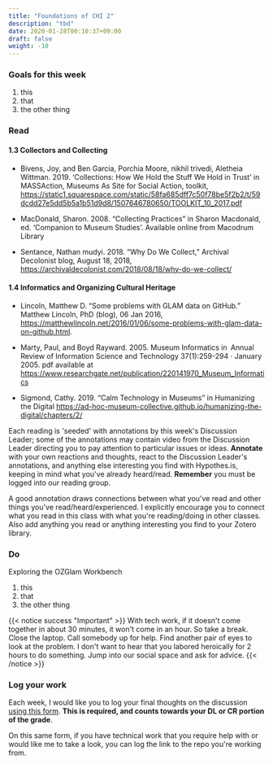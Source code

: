 ```yaml
---
title: "Foundations of CHI 2"
description: "tbd"
date: 2020-01-28T00:10:37+09:00
draft: false
weight: -10
---
```



### Goals for this week

1. this
2. that
3. the other thing


### Read

#### 1.3 Collectors and Collecting

+ Bivens, Joy, and Ben Garcia, Porchia Moore, nikhil trivedi, Aletheia Wittman. 2019. ‘Collections: How We Hold the Stuff We Hold in Trust’ in MASSAction, Museums As Site for Social Action, toolkit, https://static1.squarespace.com/static/58fa685dff7c50f78be5f2b2/t/59dcdd27e5dd5b5a1b51d9d8/1507646780650/TOOLKIT_10_2017.pdf

+ MacDonald, Sharon. 2008. “Collecting Practices” in Sharon Macdonald, ed. ‘Companion to Museum Studies’. Available online from Macodrum Library

+ Sentance, Nathan mudyi. 2018. “Why Do We Collect,” Archival Decolonist blog, August 18, 2018, https://archivaldecolonist.com/2018/08/18/why-do-we-collect/

#### 1.4 Informatics and Organizing Cultural Heritage

+ Lincoln, Matthew D. “Some problems with GLAM data on GitHub.” Matthew Lincoln, PhD (blog), 06 Jan 2016, https://matthewlincoln.net/2016/01/06/some-problems-with-glam-data-on-github.html.

+ Marty, Paul, and Boyd Rayward. 2005. Museum Informatics in Annual Review of Information Science and Technology 37(1):259-294 · January 2005. pdf available at https://www.researchgate.net/publication/220141970_Museum_Informatics

+ Sigmond, Cathy. 2019. “Calm Technology in Museums” in Humanizing the Digital https://ad-hoc-museum-collective.github.io/humanizing-the-digital/chapters/2/


Each reading is 'seeded' with annotations by this week's Discussion Leader; some of the annotations may contain video from the Discussion Leader directing you to pay attention to particular issues or ideas. **Annotate** with your own reactions and thoughts, react to the Discussion Leader's annotations, and anything else interesting you find with Hypothes.is, keeping in mind what you've already heard/read. **Remember** you must be logged into our reading group.

A good annotation draws connections between what you've read and other things you've read/heard/experienced. I explicitly encourage you to connect what you read in this class with what you're reading/doing in other classes. Also add anything you read or anything interesting you find to your Zotero library.


### Do

Exploring the OZGlam Workbench

1. this
2. that
3. the other thing

{{< notice success "Important" >}} With tech work, if it doesn't come together in about 30 minutes, it won't come in an hour. So take a break. Close the laptop. Call somebody up for help. Find another pair of eyes to look at the problem. I don't want to hear that you labored heroically for 2 hours to do something. Jump into our social space and ask for advice.
{{< /notice >}}

### Log your work

Each week, I would like you to log your final thoughts on the discussion [using this form](https://forms.gle/jg2YzhLrnLMLYSqH7). **This is required, and counts towards your DL or CR portion of the grade**.

On this same form, if you have technical work that you require help with or would like me to take a look, you can log the link to the repo you're working from.

